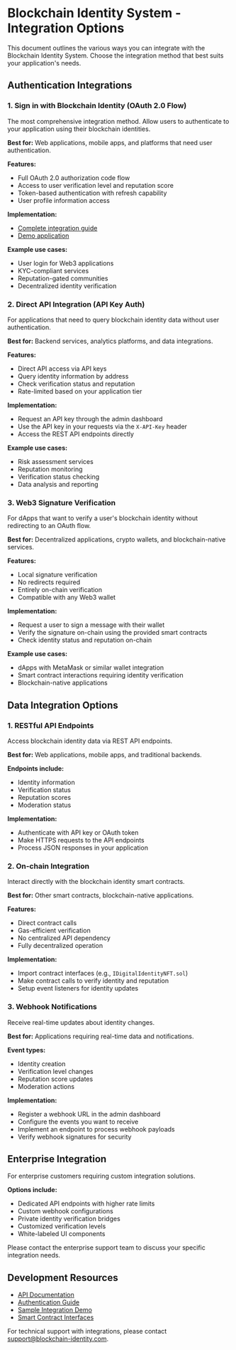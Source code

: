 # Blockchain Identity System - Integration Options

This document outlines the various ways you can integrate with the Blockchain Identity System. Choose the integration method that best suits your application's needs.

## Authentication Integrations

### 1. Sign in with Blockchain Identity (OAuth 2.0 Flow)

The most comprehensive integration method. Allow users to authenticate to your application using their blockchain identities.

**Best for:** Web applications, mobile apps, and platforms that need user authentication.

**Features:**
- Full OAuth 2.0 authorization code flow
- Access to user verification level and reputation score
- Token-based authentication with refresh capability
- User profile information access

**Implementation:**
- [Complete integration guide](./sign-in-with-blockchain-identity.md)
- [Demo application](./demo-app/README.md)

**Example use cases:**
- User login for Web3 applications
- KYC-compliant services
- Reputation-gated communities
- Decentralized identity verification

### 2. Direct API Integration (API Key Auth)

For applications that need to query blockchain identity data without user authentication.

**Best for:** Backend services, analytics platforms, and data integrations.

**Features:**
- Direct API access via API keys
- Query identity information by address
- Check verification status and reputation
- Rate-limited based on your application tier

**Implementation:**
- Request an API key through the admin dashboard
- Use the API key in your requests via the `X-API-Key` header
- Access the REST API endpoints directly

**Example use cases:**
- Risk assessment services
- Reputation monitoring
- Verification status checking
- Data analysis and reporting

### 3. Web3 Signature Verification

For dApps that want to verify a user's blockchain identity without redirecting to an OAuth flow.

**Best for:** Decentralized applications, crypto wallets, and blockchain-native services.

**Features:**
- Local signature verification
- No redirects required
- Entirely on-chain verification
- Compatible with any Web3 wallet

**Implementation:**
- Request a user to sign a message with their wallet
- Verify the signature on-chain using the provided smart contracts
- Check identity status and reputation on-chain

**Example use cases:**
- dApps with MetaMask or similar wallet integration
- Smart contract interactions requiring identity verification
- Blockchain-native applications

## Data Integration Options

### 1. RESTful API Endpoints

Access blockchain identity data via REST API endpoints.

**Best for:** Web applications, mobile apps, and traditional backends.

**Endpoints include:**
- Identity information
- Verification status
- Reputation scores
- Moderation status

**Implementation:**
- Authenticate with API key or OAuth token
- Make HTTPS requests to the API endpoints
- Process JSON responses in your application

### 2. On-chain Integration

Interact directly with the blockchain identity smart contracts.

**Best for:** Other smart contracts, blockchain-native applications.

**Features:**
- Direct contract calls
- Gas-efficient verification
- No centralized API dependency
- Fully decentralized operation

**Implementation:**
- Import contract interfaces (e.g., `IDigitalIdentityNFT.sol`)
- Make contract calls to verify identity and reputation
- Setup event listeners for identity updates

### 3. Webhook Notifications

Receive real-time updates about identity changes.

**Best for:** Applications requiring real-time data and notifications.

**Event types:**
- Identity creation
- Verification level changes
- Reputation score updates
- Moderation actions

**Implementation:**
- Register a webhook URL in the admin dashboard
- Configure the events you want to receive
- Implement an endpoint to process webhook payloads
- Verify webhook signatures for security

## Enterprise Integration

For enterprise customers requiring custom integration solutions.

**Options include:**
- Dedicated API endpoints with higher rate limits
- Custom webhook configurations
- Private identity verification bridges
- Customized verification levels
- White-labeled UI components

Please contact the enterprise support team to discuss your specific integration needs.

## Development Resources

- [API Documentation](../swagger.json)
- [Authentication Guide](./sign-in-with-blockchain-identity.md)
- [Sample Integration Demo](./demo-app/README.md)
- [Smart Contract Interfaces](../../../contracts/IDigitalIdentityNFT.sol)

For technical support with integrations, please contact support@blockchain-identity.com.